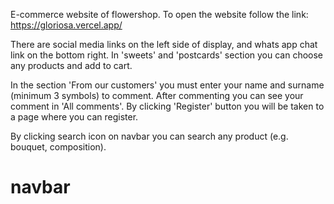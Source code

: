 E-commerce website of flowershop.
To open the website follow the link: https://gloriosa.vercel.app/

There are social media links on the left side of display, and whats app chat link on the bottom right.
In 'sweets' and 'postcards' section you can choose any products and add to cart.

In the section 'From our customers' you must enter your name and surname (minimum 3 symbols) to comment. After commenting you can see your comment in 'All comments'.
By clicking 'Register' button you will be taken to a page where you can register.

By clicking search icon on navbar you can search any product (e.g. bouquet, composition).
<h1> navbar </h1>
